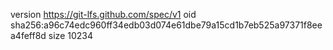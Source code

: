 version https://git-lfs.github.com/spec/v1
oid sha256:a96c74edc960ff34edb03d074e61dbe79a15cd1b7eb525a97371f8eea4feff8d
size 10234
